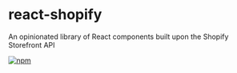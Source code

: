 # react-shopify

An opinionated library of React components built upon the Shopify Storefront API

[![npm](https://img.shields.io/npm/v/slowrate.svg?style=flat-square)](https://www.npmjs.com/package/react-shopify)
